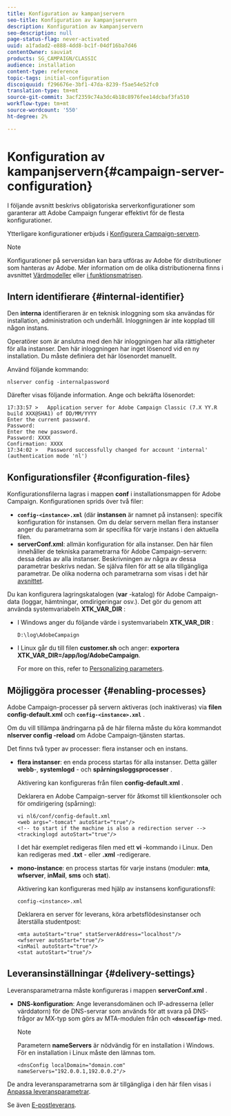 ```yaml
---
title: Konfiguration av kampanjservern
seo-title: Konfiguration av kampanjservern
description: Konfiguration av kampanjservern
seo-description: null
page-status-flag: never-activated
uuid: a1fadad2-e888-4dd8-bc1f-04df16ba7d46
contentOwner: sauviat
products: SG_CAMPAIGN/CLASSIC
audience: installation
content-type: reference
topic-tags: initial-configuration
discoiquuid: f296676e-3bf1-47da-8239-f5ae54e52fc0
translation-type: tm+mt
source-git-commit: 3acf2359c74a3dc4b18c8976fee14dcbaf3fa510
workflow-type: tm+mt
source-wordcount: '550'
ht-degree: 2%

---
```



# Konfiguration av kampanjservern{#campaign-server-configuration}

I följande avsnitt beskrivs obligatoriska serverkonfigurationer som garanterar att Adobe Campaign fungerar effektivt för de flesta konfigurationer.

Ytterligare konfigurationer erbjuds i [Konfigurera Campaign-servern](../../installation/using/configuring-campaign-server.md).

>[!NOTE]
>
>Konfigurationer på serversidan kan bara utföras av Adobe för distributioner som hanteras av Adobe. Mer information om de olika distributionerna finns i avsnittet [Värdmodeller](../../installation/using/hosting-models.md) eller [i funktionsmatrisen](../../installation/using/capability-matrix.md).

## Intern identifierare {#internal-identifier}

Den **interna** identifieraren är en teknisk inloggning som ska användas för installation, administration och underhåll. Inloggningen är inte kopplad till någon instans.

Operatörer som är anslutna med den här inloggningen har alla rättigheter för alla instanser. Den här inloggningen har inget lösenord vid en ny installation. Du måste definiera det här lösenordet manuellt.

Använd följande kommando:

```
nlserver config -internalpassword
```

Därefter visas följande information. Ange och bekräfta lösenordet:

```
17:33:57 >   Application server for Adobe Campaign Classic (7.X YY.R build XXX@SHA1) of DD/MM/YYYY
Enter the current password.
Password:
Enter the new password.
Password: XXXX
Confirmation: XXXX
17:34:02 >   Password successfully changed for account 'internal' (authentication mode 'nl')
```

## Konfigurationsfiler {#configuration-files}

Konfigurationsfilerna lagras i mappen **conf** i installationsmappen för Adobe Campaign. Konfigurationen sprids över två filer:

* **`config-<instance>.xml`** (där **instansen** är namnet på instansen): specifik konfiguration för instansen. Om du delar servern mellan flera instanser anger du parametrarna som är specifika för varje instans i den aktuella filen.
* **serverConf.xml**: allmän konfiguration för alla instanser. Den här filen innehåller de tekniska parametrarna för Adobe Campaign-servern: dessa delas av alla instanser. Beskrivningen av några av dessa parametrar beskrivs nedan. Se själva filen för att se alla tillgängliga parametrar. De olika noderna och parametrarna som visas i det här [avsnittet](../../installation/using/the-server-configuration-file.md).

Du kan konfigurera lagringskatalogen (**var** -katalog) för Adobe Campaign-data (loggar, hämtningar, omdirigeringar osv.). Det gör du genom att använda systemvariabeln **XTK_VAR_DIR** :

* I Windows anger du följande värde i systemvariabeln **XTK_VAR_DIR** :

   ```
   D:\log\AdobeCampaign
   ```

* I Linux går du till filen **customer.sh** och anger: **exportera XTK_VAR_DIR=/app/log/AdobeCampaign**.

   For more on this, refer to [Personalizing parameters](../../installation/using/installing-packages-with-linux.md#personalizing-parameters).

## Möjliggöra processer {#enabling-processes}

Adobe Campaign-processer på servern aktiveras (och inaktiveras) via **filen config-default.xml** och **`config-<instance>.xml`** .

Om du vill tillämpa ändringarna på de här filerna måste du köra kommandot **nlserver config -reload** om Adobe Campaign-tjänsten startas.

Det finns två typer av processer: flera instanser och en instans.

* **flera instanser**: en enda process startas för alla instanser. Detta gäller **webb**-, **systemlogd** - och **spårningsloggsprocesser** .

   Aktivering kan konfigureras från filen **config-default.xml** .

   Deklarera en Adobe Campaign-server för åtkomst till klientkonsoler och för omdirigering (spårning):

   ```
   vi nl6/conf/config-default.xml
   <web args="-tomcat" autoStart="true"/>  
   <!-- to start if the machine is also a redirection server -->  
   <trackinglogd autoStart="true"/>
   ```

   I det här exemplet redigeras filen med ett **vi** -kommando i Linux. Den kan redigeras med **.txt** - eller **.xml** -redigerare.

* **mono-instance**: en process startas för varje instans (moduler: **mta**, **wfserver**, **inMail**, **sms** och **stat**).

   Aktivering kan konfigureras med hjälp av instansens konfigurationsfil:

   ```
   config-<instance>.xml
   ```

   Deklarera en server för leverans, köra arbetsflödesinstanser och återställa studentpost:

   ```
   <mta autoStart="true" statServerAddress="localhost"/>
   <wfserver autoStart="true"/>  
   <inMail autoStart="true"/>
   <stat autoStart="true"/>
   ```

## Leveransinställningar {#delivery-settings}

Leveransparametrarna måste konfigureras i mappen **serverConf.xml** .

* **DNS-konfiguration**: Ange leveransdomänen och IP-adresserna (eller värddatorn) för de DNS-servrar som används för att svara på DNS-frågor av MX-typ som görs av MTA-modulen från och **`<dnsconfig>`** med.

   >[!NOTE]
   >
   >Parametern **nameServers** är nödvändig för en installation i Windows. För en installation i Linux måste den lämnas tom.

   ```
   <dnsConfig localDomain="domain.com" nameServers="192.0.0.1,192.0.0.2"/>
   ```

De andra leveransparametrarna som är tillgängliga i den här filen visas i [Anpassa leveransparametrar](../../installation/using/configuring-campaign-server.md#personalizing-delivery-parameters).

Se även [E-postleverans](../../installation/using/email-deliverability.md).
